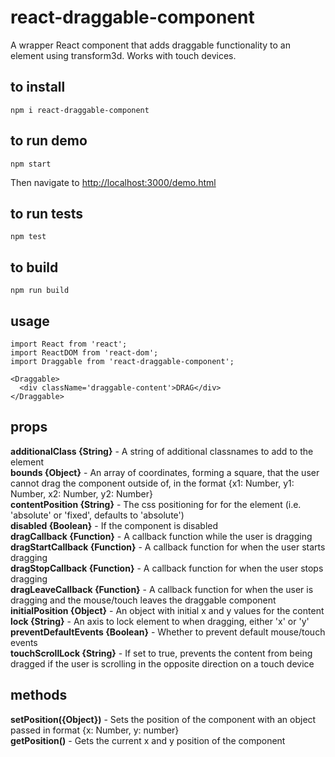 # react-draggable-component
A wrapper React component that adds draggable functionality to an element using transform3d. Works with touch devices.

## to install
```
npm i react-draggable-component
```

## to run demo
```
npm start
```
Then navigate to [http://localhost:3000/demo.html](http://localhost:3000/demo.html)

## to run tests
```
npm test
```

## to build
```
npm run build
```

## usage
```
import React from 'react';
import ReactDOM from 'react-dom';
import Draggable from 'react-draggable-component';

<Draggable>
  <div className='draggable-content'>DRAG</div>
</Draggable>

```

## props
**additionalClass {String}** - A string of additional classnames to add to the element  
**bounds {Object}** - An array of coordinates, forming a square, that the user cannot drag the component   outside of, in the format {x1: Number, y1: Number, x2: Number, y2: Number}  
**contentPosition {String}** - The css positioning for for the element (i.e. 'absolute' or 'fixed', defaults to 'absolute')  
**disabled {Boolean}** - If the component is disabled  
**dragCallback {Function}** - A callback function while the user is dragging  
**dragStartCallback {Function}** - A callback function for when the user starts dragging  
**dragStopCallback {Function}** - A callback function for when the user stops dragging  
**dragLeaveCallback {Function}** - A callback function for when the user is dragging and the mouse/touch leaves the draggable component  
**initialPosition {Object}** - An object with initial x and y values for the content  
**lock {String}** - An axis to lock element to when dragging, either 'x' or 'y'  
**preventDefaultEvents {Boolean}** - Whether to prevent default mouse/touch events  
**touchScrollLock {String}** - If set to true, prevents the content from being dragged if the user is scrolling in the opposite direction on a touch device  

## methods
**setPosition({Object})** - Sets the position of the component with an object passed in format {x: Number, y: number}  
**getPosition()** - Gets the current x and y position of the component  
